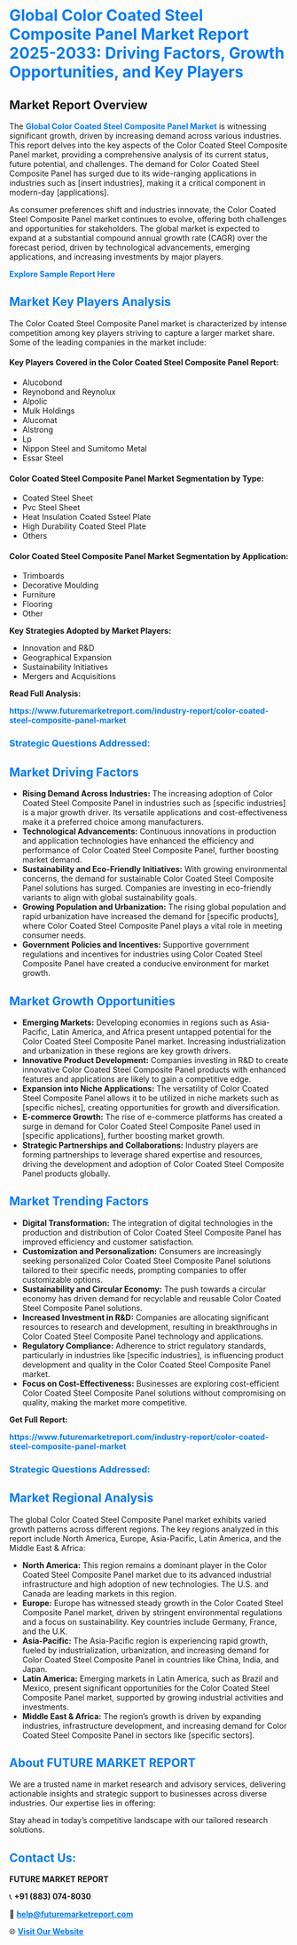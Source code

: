 <h1 style="color: #007BFF;">Global Color Coated Steel Composite Panel Market Report 2025-2033: Driving Factors, Growth Opportunities, and Key Players</h1>

<section id="overview">
<h2>Market Report Overview</h2>
<p>The <a href="https://www.futuremarketreport.com/industry-report/color-coated-steel-composite-panel-market" style="color: #007BFF; text-decoration: none;"><strong>Global Color Coated Steel Composite Panel Market</strong></a> is witnessing significant growth, driven by increasing demand across various industries. This report delves into the key aspects of the Color Coated Steel Composite Panel market, providing a comprehensive analysis of its current status, future potential, and challenges. The demand for Color Coated Steel Composite Panel has surged due to its wide-ranging applications in industries such as [insert industries], making it a critical component in modern-day [applications].</p>
<p>As consumer preferences shift and industries innovate, the Color Coated Steel Composite Panel market continues to evolve, offering both challenges and opportunities for stakeholders. The global market is expected to expand at a substantial compound annual growth rate (CAGR) over the forecast period, driven by technological advancements, emerging applications, and increasing investments by major players.</p>
</section>

<section id="overview">
<p><a href="https://www.futuremarketreport.com/request-sample/reportId=31293" style="color: #007BFF; text-decoration: none;"><strong>Explore Sample Report Here</strong></a></p>
</section>

<section id="key-players">
<h2 style="color: #007BFF;">Market Key Players Analysis</h2>
<p>The Color Coated Steel Composite Panel market is characterized by intense competition among key players striving to capture a larger market share. Some of the leading companies in the market include:</p>
<h4>Key Players Covered in the Color Coated Steel Composite Panel Report:</h4>
<ul><li>Alucobond</li><li>Reynobond and Reynolux</li><li>Alpolic</li><li>Mulk Holdings</li><li>Alucomat</li><li>Alstrong</li><li>Lp</li><li>Nippon Steel and Sumitomo Metal</li><li>Essar Steel</li></ul>
<h4>Color Coated Steel Composite Panel Market Segmentation by Type:</h4>
<ul><li>Coated Steel Sheet</li><li>Pvc Steel Sheet</li><li>Heat Insulation Coated Ssteel Plate</li><li>High Durability Coated Steel Plate</li><li>Others</li></ul>

<h4>Color Coated Steel Composite Panel Market Segmentation by Application:</h4>
<ul><li>Trimboards</li><li>Decorative Moulding</li><li>Furniture</li><li>Flooring</li><li>Other</li></ul>
<p><strong>Key Strategies Adopted by Market Players:</strong></p>
<ul>
<li>Innovation and R&D</li>
<li>Geographical Expansion</li>
<li>Sustainability Initiatives</li>
<li>Mergers and Acquisitions</li>
</ul>
</section>

<section>
<p><strong>Read Full Analysis: </strong></p><a href="https://www.futuremarketreport.com/industry-report/color-coated-steel-composite-panel-market" style="color: #007BFF; text-decoration: none;"><strong>https://www.futuremarketreport.com/industry-report/color-coated-steel-composite-panel-market</strong></a>
<h3 style="color: #007BFF;">Strategic Questions Addressed:</h3>
</section>

<section id="driving-factors">
<h2 style="color: #007BFF;">Market Driving Factors</h2>
<ul>
<li><strong>Rising Demand Across Industries:</strong> The increasing adoption of Color Coated Steel Composite Panel in industries such as [specific industries] is a major growth driver. Its versatile applications and cost-effectiveness make it a preferred choice among manufacturers.</li>
<li><strong>Technological Advancements:</strong> Continuous innovations in production and application technologies have enhanced the efficiency and performance of Color Coated Steel Composite Panel, further boosting market demand.</li>
<li><strong>Sustainability and Eco-Friendly Initiatives:</strong> With growing environmental concerns, the demand for sustainable Color Coated Steel Composite Panel solutions has surged. Companies are investing in eco-friendly variants to align with global sustainability goals.</li>
<li><strong>Growing Population and Urbanization:</strong> The rising global population and rapid urbanization have increased the demand for [specific products], where Color Coated Steel Composite Panel plays a vital role in meeting consumer needs.</li>
<li><strong>Government Policies and Incentives:</strong> Supportive government regulations and incentives for industries using Color Coated Steel Composite Panel have created a conducive environment for market growth.</li>
</ul>
</section>

<section id="growth-opportunities">
<h2 style="color: #007BFF;">Market Growth Opportunities</h2>
<ul>
<li><strong>Emerging Markets:</strong> Developing economies in regions such as Asia-Pacific, Latin America, and Africa present untapped potential for the Color Coated Steel Composite Panel market. Increasing industrialization and urbanization in these regions are key growth drivers.</li>
<li><strong>Innovative Product Development:</strong> Companies investing in R&D to create innovative Color Coated Steel Composite Panel products with enhanced features and applications are likely to gain a competitive edge.</li>
<li><strong>Expansion into Niche Applications:</strong> The versatility of Color Coated Steel Composite Panel allows it to be utilized in niche markets such as [specific niches], creating opportunities for growth and diversification.</li>
<li><strong>E-commerce Growth:</strong> The rise of e-commerce platforms has created a surge in demand for Color Coated Steel Composite Panel used in [specific applications], further boosting market growth.</li>
<li><strong>Strategic Partnerships and Collaborations:</strong> Industry players are forming partnerships to leverage shared expertise and resources, driving the development and adoption of Color Coated Steel Composite Panel products globally.</li>
</ul>
</section>

<section id="trending-factors">
<h2 style="color: #007BFF;">Market Trending Factors</h2>
<ul>
<li><strong>Digital Transformation:</strong> The integration of digital technologies in the production and distribution of Color Coated Steel Composite Panel has improved efficiency and customer satisfaction.</li>
<li><strong>Customization and Personalization:</strong> Consumers are increasingly seeking personalized Color Coated Steel Composite Panel solutions tailored to their specific needs, prompting companies to offer customizable options.</li>
<li><strong>Sustainability and Circular Economy:</strong> The push towards a circular economy has driven demand for recyclable and reusable Color Coated Steel Composite Panel solutions.</li>
<li><strong>Increased Investment in R&D:</strong> Companies are allocating significant resources to research and development, resulting in breakthroughs in Color Coated Steel Composite Panel technology and applications.</li>
<li><strong>Regulatory Compliance:</strong> Adherence to strict regulatory standards, particularly in industries like [specific industries], is influencing product development and quality in the Color Coated Steel Composite Panel market.</li>
<li><strong>Focus on Cost-Effectiveness:</strong> Businesses are exploring cost-efficient Color Coated Steel Composite Panel solutions without compromising on quality, making the market more competitive.</li>
</ul>
</section>

<section>
<p><strong>Get Full Report: </strong></p><a href="https://www.futuremarketreport.com/industry-report/color-coated-steel-composite-panel-market" style="color: #007BFF; text-decoration: none;"><strong>https://www.futuremarketreport.com/industry-report/color-coated-steel-composite-panel-market</strong></a>
<h3 style="color: #007BFF;">Strategic Questions Addressed:</h3>
</section>


<section id="regional-analysis">
<h2 style="color: #007BFF;">Market Regional Analysis</h2>
<p>The global Color Coated Steel Composite Panel market exhibits varied growth patterns across different regions. The key regions analyzed in this report include North America, Europe, Asia-Pacific, Latin America, and the Middle East & Africa:</p>
<ul>
<li><strong>North America:</strong> This region remains a dominant player in the Color Coated Steel Composite Panel market due to its advanced industrial infrastructure and high adoption of new technologies. The U.S. and Canada are leading markets in this region.</li>
<li><strong>Europe:</strong> Europe has witnessed steady growth in the Color Coated Steel Composite Panel market, driven by stringent environmental regulations and a focus on sustainability. Key countries include Germany, France, and the U.K.</li>
<li><strong>Asia-Pacific:</strong> The Asia-Pacific region is experiencing rapid growth, fueled by industrialization, urbanization, and increasing demand for Color Coated Steel Composite Panel in countries like China, India, and Japan.</li>
<li><strong>Latin America:</strong> Emerging markets in Latin America, such as Brazil and Mexico, present significant opportunities for the Color Coated Steel Composite Panel market, supported by growing industrial activities and investments.</li>
<li><strong>Middle East & Africa:</strong> The region’s growth is driven by expanding industries, infrastructure development, and increasing demand for Color Coated Steel Composite Panel in sectors like [specific sectors].</li>
</ul>
</section>

<footer>
<h2 style="color: #007BFF;">About FUTURE MARKET REPORT</h2>
<p>We are a trusted name in market research and advisory services, delivering actionable insights and strategic support to businesses across diverse industries. Our expertise lies in offering:</p>

<p>Stay ahead in today’s competitive landscape with our tailored research solutions.</p>

<h2 style="color: #007BFF;">Contact Us:</h2>
<p><strong>FUTURE MARKET REPORT</strong></p>
<p>📞 <strong>+91 (883) 074-8030</strong></p>
<p>📧 <strong><a href="mailto:help@futuremarketreport.com" style="color: #007BFF;">help@futuremarketreport.com</a></strong></p>
<p>🌐 <strong><a href="https://www.futuremarketreport.com/" style="color: #007BFF;">Visit Our Website</a></strong></p>
</footer>